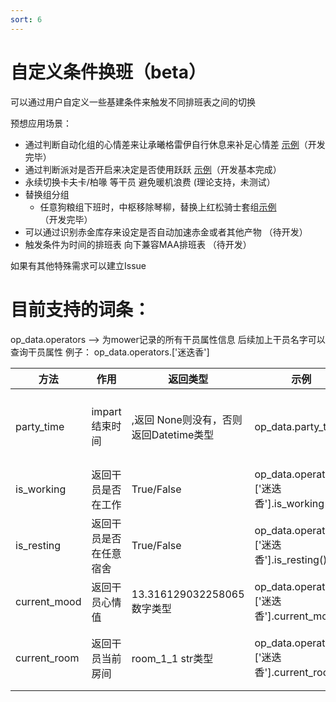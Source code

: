 ```yaml
---
sort: 6
---
```

# 自定义条件换班（beta）
  可以通过用户自定义一些基建条件来触发不同排班表之间的切换  
  
  预想应用场景：
  
  - 通过判断自动化组的心情差来让承曦格雷伊自行休息来补足心情差 [示例](https://github.com/ArkMowers/arknights-mower/blob/dev_shawn/arknights_mower/tests/base_scheduler_tests.py#L44)（开发完毕） 
  - 通过判断派对是否开启来决定是否使用跃跃 [示例](https://www.bilibili.com/video/BV1Bz4y1w7mj/)（开发基本完成）
  - 永续切换卡夫卡/柏喙 等干员 避免暖机浪费 (理论支持，未测试）
  - 替换组分组
    - 任意狗粮组下班时，中枢移除琴柳，替换上红松骑士套组[示例](https://www.bilibili.com/video/BV1oC4y1U7bo/)（开发完毕）
  - 可以通过识别赤金库存来设定是否自动加速赤金或者其他产物 （待开发）
  - 触发条件为时间的排班表 向下兼容MAA排班表 （待开发）
  
  如果有其他特殊需求可以建立Issue

# 目前支持的词条：
  op_data.operators --> 为mower记录的所有干员属性信息
          后续加上干员名字可以查询干员属性 例子： op_data.operators.['迷迭香']    

  | 方法 | 作用|返回类型 | 示例 | 笔记
  |---------|---------|---------|---------|---------|
| party_time | impart结束时间 | ,返回 None则没有，否则返回Datetime类型 | op_data.party_time|Mower第一次启动记录完才会生成|
| is_working | 返回干员是否在工作  | True/False |op_data.operators.['迷迭香'].is_working()|---------|
| is_resting |  返回干员是否在任意宿舍  | True/False |op_data.operators.['迷迭香'].is_resting()|---------|
| current_mood |  返回干员心情值 | 13.316129032258065 数字类型 |op_data.operators.['迷迭香'].current_mood()|---------|
| current_room |  返回干员当前房间  | room_1_1 str类型 |op_data.operators.['迷迭香'].current_room()|不在任何房间则返回空值|
